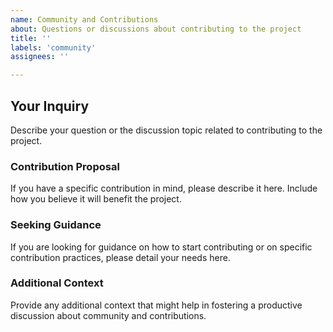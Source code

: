 ```yaml
---
name: Community and Contributions
about: Questions or discussions about contributing to the project
title: ''
labels: 'community'
assignees: ''

---
```


## Your Inquiry

Describe your question or the discussion topic related to contributing to the project.

### Contribution Proposal

If you have a specific contribution in mind, please describe it here. Include how you believe it will benefit the project.

### Seeking Guidance

If you are looking for guidance on how to start contributing or on specific contribution practices, please detail your needs here.

### Additional Context

Provide any additional context that might help in fostering a productive discussion about community and contributions.
